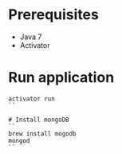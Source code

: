 # Prerequisites
- Java 7
- Activator

# Run application
```
activator run
``

# Install mongoDB
``
brew install mogodb
mongod
``
